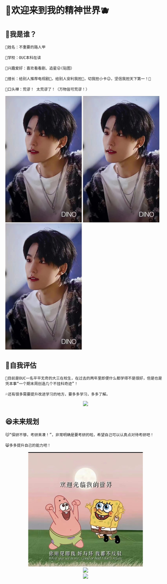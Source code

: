 #  🍒欢迎来到我的精神世界🫐
## 🤔我是谁？

    🌭姓名：不重要的路人甲

    🥪学校：OUC本科在读

    🧀兴趣爱好：喜欢看看剧、追星😜(贴图）
    
    🍕擅长：给别人推荐电视剧🤪，给别人安利我担🤑，切我担小卡😉，坚信我担天下第一！🧐

    🥐口头禅：荒谬！ 太荒谬了！（万物皆可荒谬！）
<img src="https://github.com/chx0211/chx0211/blob/main/DINO.jpg" width="240px">           <img src="https://github.com/chx0211/chx0211/blob/main/DINO.jpg" width="240px">
<img src="https://github.com/chx0211/chx0211/blob/main/DINO.jpg" width="240px">

## 🫠自我评估

    💫目前是OUC一名平平无奇的大三在校生，在过去的两年里即便什么都学得不是很好，但是也是凭本事“一个期末周创造几个不挂科奇迹”！
    
    💦还有很多需要提升改进学习的地方，要多多学习，多多了解。
<div align="center"> <img src="https://github-readme-stats.vercel.app/api?username=chx0211&show_icons=true&theme=tokyonight" /> </div>

## 😆未来规划

    😽“保研不够，考研来凑！”，非常明确是要考研的啦，希望自己可以认真点对待考研吧！

    😸多多提升自己的能力吧！
    
<div align="center"> <img src="https://github.com/chx0211/chx0211/blob/main/11.jpg" width="360px">  
<div align="center"> <img src="https://profile-counter.glitch.me/chx0211/count.svg" /> </div>
<div align="center"> <img src="https://readme-typing-svg.herokuapp.com/?lines=;小陈同学祝您今天愉快!&center=true&font=Roboto&size=27" /></div>

    

    
    

<!--
**chx0211/chx0211** is a ✨ _special_ ✨ repository because its `README.md` (this file) appears on your GitHub profile.

Here are some ideas to get you started:

- 🔭 I’m currently working on ...
- 🌱 I’m currently learning ...
- 👯 I’m looking to collaborate on ...
- 🤔 I’m looking for help with ...
- 💬 Ask me about ...
- 📫 How to reach me: ...
- 😄 Pronouns: ...
- ⚡ Fun fact: ...
-->
